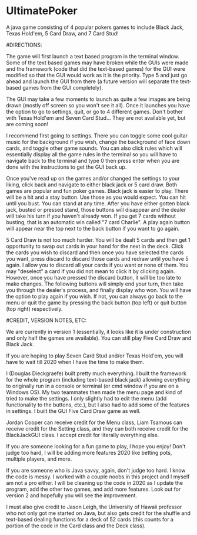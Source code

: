 # UltimatePoker
A java game consisting of 4 popular pokers games to include Black Jack, Texas Hold'em, 5 Card Draw, and 7 Card Stud!

#DIRECTIONS:

The game will first launch a text based program in the terminal window.  Some of the text based games may have broken while the GUIs were made and the framework (code that did the text-based games) for the GUI were modified so that the GUI would work as it is the priority. Type 5 and just go ahead and launch the GUI from there (a future version will separate the text-based games from the GUI completely).  

The GUI may take a few moments to launch as quite a few images are being drawn (mostly off screen so you won't see it all).  Once it launches you have the option to go to settings, quit, or go to 4 different games.  Don't bother with Texas Hold'em and Seven Card Stud... They are not available yet, but are coming soon!

I recommend first going to settings.  There you can toggle some cool guitar music for the background if you wish, change the background of face down cards, and toggle other game sounds.  You can also click rules which will essentially display all the game rules in the terminal so you will have to navigate back to the terminal and type 0 then press enter when you are done with the instructions to get the GUI back up.  

Once you've read up on the games and/or changed the settings to your liking, click back and navigate to either black jack or 5 card draw.  Both games are popular and fun poker games.  Black jack is easier to play.  There will be a hit and a stay button.  Use those as you would expect.  You can hit until you bust.  You can stand at any time.  After you have either gotten black jack, busted or pressed stand, those buttons will disappear and the dealer will take his turn if you haven't already won.  If you get 7 cards without busting, that is an automatic win called "7 card Charlie".  A play again button will appear near the top next to the back button if you want to go again.

5 Card Draw is not too much harder.  You will be dealt 5 cards and then get 1 opportunity to swap out cards in your hand for the next in the deck.  Click the cards you wish to discard and then once you have selected the cards you want, press discard to discard those cards and redraw until you have 5 again.  I allow you to discard all your cards if you want or none of them.  You may "deselect" a card if you did not mean to click it by clicking again.  However, once you have pressed the discard button, it will be too late to make changes.  The following buttons will simply end your turn, then take you through the dealer's process, and finally display who won.  You will have the option to play again if you wish.  If not, you can always go back to the menu or quit the game by pressing the back button (top left) or quit button (top right) respectively.  


#CREDIT, VERSION NOTES, ETC:

We are currently in version 1 (essentially, it looks like it is under construction and only half the games are available).  You can still play Five Card Draw and Black Jack.

If you are hoping to play Seven Card Stud and/or Texas Hold'em, you will have to wait till 2020 when I have the time to make them.

I (Douglas Dieckgraefe) built pretty much everything.  I built the framework for the whole program (including text-based black jack) allowing everything to originally run in a console or terminal (or cmd window if you are on a Windows OS).  My two teammates then made the menu page and kind of tried to make the settings.  I only slightly had to edit the menu (add functionality to the buttons, etc.), but I also had to add some of the features in settings.  I built the GUI Five Card Draw game as well.  

Jordan Cooper can receive credit for the Menu class, Liam Tsamous can receive credit for the Setting class, and they can both receive credit for the BlackJackGUI class.  I accept credit for literally everything else.  

If you are someone looking for a fun game to play, I hope you enjoy!  Don't judge too hard, I will be adding more features 2020 like betting pots, multiple players, and more.  

If you are someone who is Java savvy, again, don't judge too hard.  I know the code is messy.  I worked with a couple noobs in this project and I myself am not a pro either.  I will be cleaning up the code in 2020 as I update the program, add the other two games, and add more features.  Look out for version 2 and hopefully you will see the improvement.

I must also give credit to Jason Leigh, the University of Hawaii professor who not only got me started on Java, but also gets credit for the shuffle and text-based dealing functions for a deck of 52 cards (this counts for a portion of the code in the Card class and the Deck class).  


